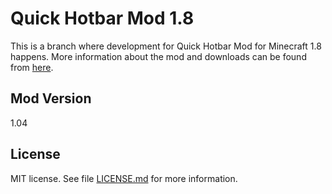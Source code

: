 # Quick Hotbar Mod 1.8

This is a branch where development for Quick Hotbar Mod for Minecraft 1.8 happens. More information about the mod and downloads can be found from [here](https://github.com/kulttuuri/quick-hotbar-mod).

## Mod Version

1.04

## License

MIT license. See file [LICENSE.md](LICENSE.md) for more information.
